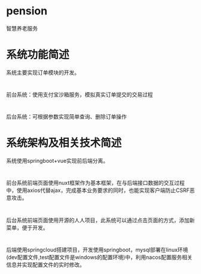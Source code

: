 # pension
智慧养老服务

# 系统功能简述
系统主要实现订单模块的开发。
# 
前台系统：使用支付宝沙箱服务，模拟真实订单提交的交易过程
#
后台系统：可根据参数实现简单查询、删除订单操作
# 系统架构及相关技术简述
系统使用springboot+vue实现前后端分离。
#
前台系统前端页面使用nuxt框架作为基本框架，在与后端接口数据的交互过程中，使用axios代替ajax，完成基本业务要求的同时，也能实现客户端防止CSRF恶意攻击。
#
后台系统前端页面使用开源的人人项目，此系统可以通过点击页面的方式，添加新菜单，便于开发。
#
后端使用springcloud搭建项目，开发使用springboot，mysql部署在linux环境(dev配置文件,test配置文件是windows的配置环境)中，利用nacos配置服务相关信息并实现配置文件的实时修改。

